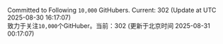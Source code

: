 Committed to Following `10,000` GitHubers. Current: <!-- FOLLOWING_COUNT -->302<!-- FOLLOWING_COUNT --> (Update at UTC <!-- LAST_UPDATED -->2025-08-30 16:17:07<!-- LAST_UPDATED -->)<br>
致力于关注`10,000`个GitHuber。当前：<!-- FOLLOWING_COUNT -->302<!-- FOLLOWING_COUNT --> (更新于北京时间 <!-- LAST_UPDATED_CST -->2025-08-31 00:17:07<!-- LAST_UPDATED_CST -->)
